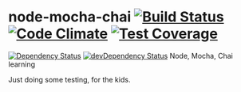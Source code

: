 # node-mocha-chai [![Build Status](https://travis-ci.org/calebgregory/node-mocha-chai.svg?branch=master)](https://travis-ci.org/calebgregory/node-mocha-chai) [![Code Climate](https://codeclimate.com/github/calebgregory/node-mocha-chai/badges/gpa.svg)](https://codeclimate.com/github/calebgregory/node-mocha-chai) [![Test Coverage](https://codeclimate.com/github/calebgregory/node-mocha-chai/badges/coverage.svg)](https://codeclimate.com/github/calebgregory/node-mocha-chai/coverage)
[![Dependency Status](https://david-dm.org/calebgregory/node-mocha-chai.svg)](https://david-dm.org/calebgregory/node-mocha-chai) [![devDependency Status](https://david-dm.org/calebgregory/node-mocha-chai/dev-status.svg)](https://david-dm.org/calebgregory/node-mocha-chai#info=devDependencies)
Node, Mocha, Chai learning

Just doing some testing, for the kids.
